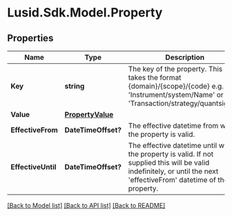 
# Lusid.Sdk.Model.Property

## Properties

Name | Type | Description | Notes
------------ | ------------- | ------------- | -------------
**Key** | **string** | The key of the property. This takes the format {domain}/{scope}/{code} e.g. &#39;Instrument/system/Name&#39; or &#39;Transaction/strategy/quantsignal&#39;. | 
**Value** | [**PropertyValue**](PropertyValue.md) |  | [optional] 
**EffectiveFrom** | **DateTimeOffset?** | The effective datetime from which the property is valid. | [optional] 
**EffectiveUntil** | **DateTimeOffset?** | The effective datetime until which the property is valid. If not supplied this will be valid indefinitely, or until the next &#39;effectiveFrom&#39; datetime of the property. | [optional] 

[[Back to Model list]](../README.md#documentation-for-models)
[[Back to API list]](../README.md#documentation-for-api-endpoints)
[[Back to README]](../README.md)

